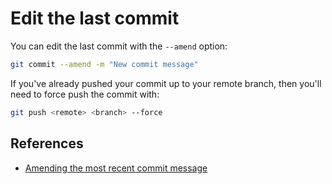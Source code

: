 # Edit the last commit

You can edit the last commit with the `--amend` option:

```sh
git commit --amend -m "New commit message"
```

If you've already pushed your commit up to your remote branch, then you'll need to force push the commit with:

```sh
git push <remote> <branch> --force
```

## References

- [Amending the most recent commit message](http://stackoverflow.com/a/179147)
